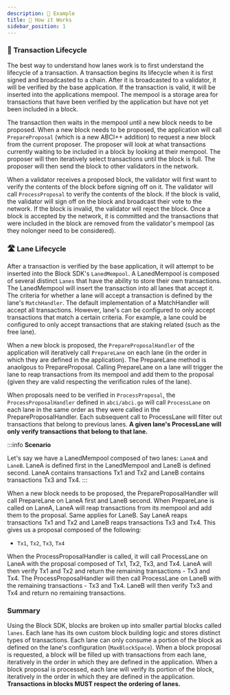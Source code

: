 ```yaml
---
description: 🔎 Example
title: 🔎 How it Works
sidebar_position: 1
---
```


### 🔁 Transaction Lifecycle

The best way to understand how lanes work is to first understand the lifecycle of a transaction. A transaction begins its lifecycle when it is first signed and broadcasted to a chain. After it is broadcasted to a validator, it will be verified by the base application. If the transaction is valid, it will be inserted into the applications mempool. The mempool is a storage area for transactions that have been verified by the application but have not yet been included in a block.

The transaction then waits in the mempool until a new block needs to be proposed. When a new block needs to be proposed, the application will call `PrepareProposal` (which is a new ABCI++ addition) to request a new block from the current proposer. The proposer will look at what transactions currently waiting to be included in a block by looking at their mempool. The proposer will then iteratively select transactions until the block is full. The proposer will then send the block to other validators in the network.

When a validator receives a proposed block, the validator will first want to verify the contents of the block before signing off on it. The validator will call `ProcessProposal` to verify the contents of the block. If the block is valid, the validator will sign off on the block and broadcast their vote to the network. If the block is invalid, the validator will reject the block. Once a block is accepted by the network, it is committed and the transactions that were included in the block are removed from the validator's mempool (as they nolonger need to be considered).

### 🛣️ Lane Lifecycle

After a transaction is verified by the base application, it will attempt to be inserted into the Block SDK's `LanedMempool`. A LanedMempool is composed of several distinct `Lanes` that have the ability to store their own transactions. The LanedMempool will insert the transaction into all lanes that accept it. The criteria for whether a lane will accept a transaction is defined by the lane's `MatchHandler`. The default implementation of a MatchHandler will accept all transactions. However, lane's can be configured to only accept transactions that match a certain criteria. For example, a lane could be configured to only accept transactions that are staking related (such as the free lane).

When a new block is proposed, the `PrepareProposalHandler` of the application will iteratively call `PrepareLane` on each lane (in the order in which they are defined in the application). The PrepareLane method is anaolgous to PrepareProposal. Calling PrepareLane on a lane will trigger the lane to reap transactions from its mempool and add them to the proposal (given they are valid respecting the verification rules
of the lane).

When proposals need to be verified in `ProcessProposal`, the `ProcessProposalHandler` defined in `abci/abci.go` will call `ProcessLane` on each lane in the same order as they were called in the PrepareProposalHandler. Each subsequent call to ProcessLane will filter out transactions that belong to previous lanes. **A given lane's ProcessLane will only verify transactions that belong to that lane.**

:::info **Scenario**

Let's say we have a LanedMempool composed of two lanes: `LaneA` and `LaneB`.
LaneA is defined first in the LanedMempool and LaneB is defined second.
LaneA contains transactions Tx1 and Tx2 and LaneB contains transactions
Tx3 and Tx4.
:::

When a new block needs to be proposed, the PrepareProposalHandler will call PrepareLane on LaneA first and LaneB second. When PrepareLane is called on LaneA, LaneA will reap transactions from its mempool and add them to the proposal. Same applies for LaneB. Say LaneA reaps transactions Tx1 and Tx2 and LaneB reaps transactions Tx3 and Tx4. This gives us a proposal composed of the following:

- `Tx1`, `Tx2`, `Tx3`, `Tx4`

When the ProcessProposalHandler is called, it will call ProcessLane on LaneA with the proposal composed of Tx1, Tx2, Tx3, and Tx4. LaneA will then verify Tx1 and Tx2 and return the remaining transactions - Tx3 and Tx4. The ProcessProposalHandler will then call ProcessLane on LaneB with the remaining transactions - Tx3 and Tx4. LaneB will then verify Tx3 and Tx4 and return no remaining transactions.

### Summary

Using the Block SDK, blocks are broken up into smaller partial blocks called `lanes`. Each lane has its own custom block building logic and stores distinct types of transactions. Each lane can only consume a portion of the block as defined on the lane's configuration (`MaxBlockSpace`). When a block proposal is requested, a block will be filled up with transactions from each lane, iteratively in the order in which they are defined in the application. When a block proposal is processed, each lane will verify its portion of the block, iteratively in the order in which they are defined in the application. **Transactions in blocks MUST respect the ordering of lanes.**
